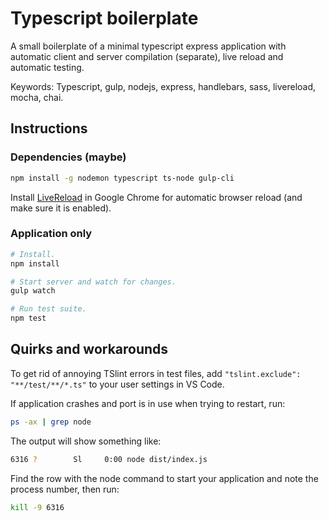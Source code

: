 # Typescript boilerplate

A small boilerplate of a minimal typescript express application with automatic client and server compilation (separate), live reload and automatic testing.

Keywords: Typescript, gulp, nodejs, express, handlebars, sass, livereload, mocha, chai.

## Instructions

### Dependencies (maybe)

```bash
npm install -g nodemon typescript ts-node gulp-cli
```

Install [LiveReload](https://chrome.google.com/webstore/detail/livereload/jnihajbhpnppcggbcgedagnkighmdlei?hl=en) in Google Chrome for automatic browser reload (and make sure it is enabled).

### Application only

```bash
# Install.
npm install

# Start server and watch for changes.
gulp watch

# Run test suite.
npm test
```

## Quirks and workarounds

To get rid of annoying TSlint errors in test files, add `"tslint.exclude": "**/test/**/*.ts"` to your user settings in VS Code.

If application crashes and port is in use when trying to restart, run:

```bash
ps -ax | grep node
```

The output will show something like:

```bash
6316 ?        Sl     0:00 node dist/index.js
```

Find the row with the node command to start your application and note the process number, then run:

```bash
kill -9 6316
```
